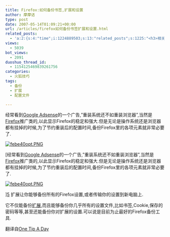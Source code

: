 ```yaml
---
title: Firefox:如何备份书签,扩展和设置
author: 摩摩诘
type: post
date: 2007-05-14T01:09:21+00:00
url: /articles/firefox如何备份书签扩展和设置.html
related_posts:
  - 'a:2:{s:4:"time";i:1224889503;s:13:"related_posts";s:1225:"<h3>相关日志</h3><ul class="related_post"><li><a href="http://www.digglife.cn/articles/firefox-addons-weekly-issue3.html" title="一周Firefox扩展推荐-第三辑">一周Firefox扩展推荐-第三辑</a></li><li><a href="http://www.digglife.cn/articles/firefox-addons-weekly-issue2.html" title="一周Firefox扩展推荐-第二辑">一周Firefox扩展推荐-第二辑</a></li><li><a href="http://www.digglife.cn/articles/firefox-addons-weekly-issue1.html" title="一周Firefox扩展推荐-第一辑">一周Firefox扩展推荐-第一辑</a></li><li><a href="http://www.digglife.cn/articles/social-web-firefox-yoono.html" title="社会化浏览器扩展Yoono">社会化浏览器扩展Yoono</a></li><li><a href="http://www.digglife.cn/articles/add-google-toolbar-functions-firefox3.html" title="给Firefox 3添加Google Toolbar的功能">给Firefox 3添加Google Toolbar的功能</a></li><li><a href="http://www.digglife.cn/articles/firefox-addons-new-site.html" title="Firefox 3附加软件页面预览">Firefox 3附加软件页面预览</a></li><li><a href="http://www.digglife.cn/articles/backup-windows-live-writer.html" title="如何全面备份Windows Live Writer">如何全面备份Windows Live Writer</a></li></ul>";}'
views:
  - 5039
bot_views:
  - 2091
duoshuo_thread_id:
  - 1154125469839261756
categories:
  - 火狐技巧
tags:
  - 备份
  - 扩展
  - 配置文件

---
```

经常看到[Google Adsense][1]的一个广告,&#8221;重装系统还不如重装浏览器&#8221;,当然是[Firefox][2]推广类的,以此显示Firefox的稳定和强大.但是无论是操作系统还是浏览器都有挂掉的时候,为了节约重装后的配置时间,备份Firefox里的各项元素就非常必要了.

[![febe40opt.PNG][3]][4]

[经常看到[Google Adsense][1]的一个广告,&#8221;重装系统还不如重装浏览器&#8221;,当然是[Firefox][2]推广类的,以此显示Firefox的稳定和强大.但是无论是操作系统还是浏览器都有挂掉的时候,为了节约重装后的配置时间,备份Firefox里的各项元素就非常必要了.

[![febe40opt.PNG][3]][4]

][5] 扩展让你能够备份所有的Firefox设置,或者传输你的设置到新电脑上.

它不仅能备份<a target="_blank" href="https://www.digglife.net/go/24459.html">扩展</a>,而且能够备份你几乎所有的设置文件,比如书签,Cookie,保存的密码等等,甚至还能备份你对扩展的设置.可以说是目前为止最好的Firefox备份工具.

翻译自[One Tip A Day][6]

 [1]: https://www.google.com/adsense/
 [2]: https://www.digglife.net/articles/category/firefox/
 [3]: http://digglife.qiniudn.com/wp-content/uploads/3/379/2007/05/febe40opt.thumbnail.PNG
 [4]: https://www.digglife.net/wp-content/uploads/3/379/2007/05/febe40opt.PNG "febe40opt.PNG"
 [5]: http://customsoftwareconsult.com/extensions/febe/febe.html
 [6]: http://www.onetipaday.com